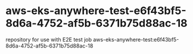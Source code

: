 # aws-eks-anywhere-test-e6f43bf5-8d6a-4752-af5b-6371b75d88ac-18
repository for use with E2E test job aws-eks-anywhere-test:e6f43bf5-8d6a-4752-af5b-6371b75d88ac-18
